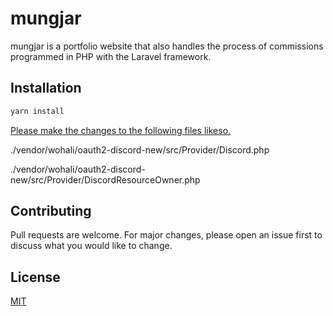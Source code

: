 # mungjar

mungjar is a portfolio website that also handles the process of commissions programmed in PHP with the Laravel framework.

## Installation


```bash
yarn install
```


[Please make the changes to the following files likeso.](https://github.com/kwakery/oauth2-discord-new/commit/1c844a4f42e20b1edc3fcaa52e4f8d45587df037)

./vendor/wohali/oauth2-discord-new/src/Provider/Discord.php

./vendor/wohali/oauth2-discord-new/src/Provider/DiscordResourceOwner.php


## Contributing
Pull requests are welcome. For major changes, please open an issue first to discuss what you would like to change.

## License
[MIT](https://choosealicense.com/licenses/mit/)
